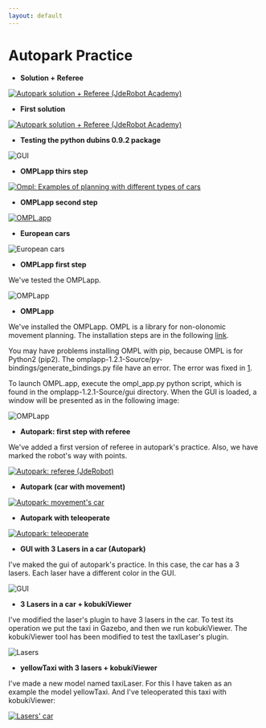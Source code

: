 ```yaml
---
layout: default
---
```

# Autopark Practice

* **Solution + Referee**

[![Autopark solution + Referee (JdeRobot Academy)](https://roboticslaburjc.github.io/2016-tfg-vanessa-fernandez/images/autopark.png)](https://www.youtube.com/watch?v=2SYEb3DyWEE)


* **First solution**

[![Autopark solution + Referee (JdeRobot Academy)](https://roboticslaburjc.github.io/2016-tfg-vanessa-fernandez/images/autopark.png)](https://www.youtube.com/watch?v=2SYEb3DyWEE)


* **Testing the python dubins 0.9.2 package**

![GUI](https://roboticslaburjc.github.io/2016-tfg-vanessa-fernandez/images/gui_autopark.png)


* **OMPLapp thirs step**

[![Ompl: Examples of planning with different types of cars](https://roboticslaburjc.github.io/2016-tfg-vanessa-fernandez/images/ompl3.png)](https://www.youtube.com/watch?v=xse7LClDyy8)


* **OMPLapp second step**

[![OMPL.app](https://roboticslaburjc.github.io/2016-tfg-vanessa-fernandez/images/ompl.png)](https://www.youtube.com/watch?v=heUp3urw4a8)


* **European cars**

![European cars](https://roboticslaburjc.github.io/2016-tfg-vanessa-fernandez/images/european_autopark.png)


* **OMPLapp first step**

We've tested the OMPLapp. 

![OMPLapp](https://roboticslaburjc.github.io/2016-tfg-vanessa-fernandez/images/ompl_app.png)


* **OMPLapp**

We've installed the OMPLapp. OMPL is a library for non-olonomic movement planning. The installation steps are in the following [link](http://ompl.kavrakilab.org/installation.html).

You may have problems installing OMPL with pip, because OMPL is for Python2 (pip2). The omplapp-1.2.1-Source/py-bindings/generate_bindings.py file have an error. The error was fixed in [1](https://bitbucket.org/ompl/ompl/commits/cc3d0f4).

To launch OMPL.app, execute the ompl_app.py python script, which is found in the omplapp-1.2.1-Source/gui directory. When the GUI is loaded, a window will be presented as in the following image: 

![OMPLapp](https://roboticslaburjc.github.io/2016-tfg-vanessa-fernandez/images/ompl1.png)


* **Autopark: first step with referee**

We've added a first version of referee in autopark's practice. Also, we have marked the robot's way with points.

[![Autopark: referee (JdeRobot)](https://roboticslaburjc.github.io/2016-tfg-vanessa-fernandez/images/autopark.png)](https://www.youtube.com/watch?v=KA4oj6YfAyw)


* **Autopark (car with movement)**

[![Autopark: movement's car](https://roboticslaburjc.github.io/2016-tfg-vanessa-fernandez/images/autopark.png)](https://www.youtube.com/watch?v=cED3ypdGgys)


* **Autopark with teleoperate**

[![Autopark: teleoperate](https://roboticslaburjc.github.io/2016-tfg-vanessa-fernandez/images/autopark.png)](https://www.youtube.com/watch?v=I3EAbbyxMQc)


* **GUI with 3 Lasers in a car (Autopark)**

I've maked the gui of autopark's practice. In this case, the car has a 3 lasers. Each laser have a different color in the GUI.

![GUI](https://roboticslaburjc.github.io/2016-tfg-vanessa-fernandez/images/laser_autopark.png)


* **3 Lasers in a car + kobukiViewer**

I've modified the laser's plugin to have 3 lasers in the car. To test its operation we put the taxi in Gazebo, and then we run kobukiViewer. The kobukiViewer tool has been modified to test the taxlLaser's plugin.

![Lasers](https://roboticslaburjc.github.io/2016-tfg-vanessa-fernandez/images/laser_kobuki.png)


* **yellowTaxi with 3 lasers + kobukiViewer**

I've made a new model named taxiLaser. For this I have taken as an example the model yellowTaxi. And I've teleoperated this taxi with kobukiViewer:

[![Lasers' car](https://roboticslaburjc.github.io/2016-tfg-vanessa-fernandez/images/laser_kobuki.png)](https://www.youtube.com/watch?v=zEDIyf4lhik)







